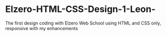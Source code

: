# Elzero-HTML-CSS-Design-1-Leon-
The first design coding with Elzero Web School using HTML and CSS only, responsive with my enhancements
